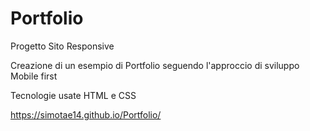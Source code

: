 # Portfolio
Progetto Sito Responsive

Creazione di un esempio di Portfolio seguendo l'approccio di sviluppo Mobile first

Tecnologie usate HTML e CSS

https://simotae14.github.io/Portfolio/
